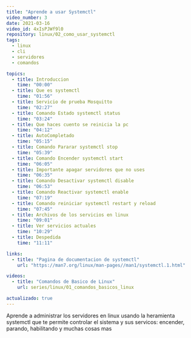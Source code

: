 ```yaml
---
title: "Aprende a usar Systemctl"
video_number: 3
date: 2021-03-16
video_id: 4xIsPJWf9l0
repository: linux/02_como_usar_systemctl
tags:
  - linux
  - cli
  - servidores
  - comandos

topics:
  - title: Introduccion
    time: "00:00"
  - title: Que es systemctl
    time: "01:56"
  - title: Servicio de prueba Mosquitto
    time: "02:27"
  - title: Comando Estado systemctl status
    time: "03:24"
  - title: Que haces cuento se reinicia la pc
    time: "04:12"
  - title: AutoCompletado
    time: "05:15"
  - title: Comando Pararar systemctl stop
    time: "05:39"
  - title: Comando Encender systemctl start
    time: "06:05"
  - title: Importante apagar servidores que no uses
    time: "06:35"
  - title: Comando Desactivar systemctl disable
    time: "06:53"
  - title: Comando Reactivar systemctl enable
    time: "07:19"
  - title: Comando reiniciar systemctl restart y reload
    time: "07:45"
  - title: Archivos de los servicios en linux
    time: "09:01"
  - title: Ver servicios actuales
    time: "10:29"
  - title: Despedida
    time: "11:11"

links:
  - title: "Pagina de documentacion de systemctl"
    url: "https://man7.org/linux/man-pages//man1/systemctl.1.html"

videos:
  - title: "Comandos de Basico de Linux"
    url: series/linux/01_comandos_basicos_linux

actualizado: true
---
```


Aprende a administrar los servidores en linux usando la heramienta systemctl que te permite controlar el sistema y sus servicos: encender, parando, habilitando y muchas cosas mas
